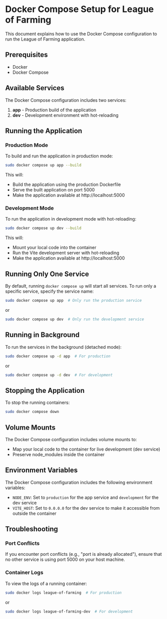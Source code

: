 # Docker Compose Setup for League of Farming

This document explains how to use the Docker Compose configuration to run the League of Farming application.

## Prerequisites

- Docker
- Docker Compose

## Available Services

The Docker Compose configuration includes two services:

1. **app** - Production build of the application
2. **dev** - Development environment with hot-reloading

## Running the Application

### Production Mode

To build and run the application in production mode:

```bash
sudo docker compose up app --build
```

This will:
- Build the application using the production Dockerfile
- Serve the built application on port 5000
- Make the application available at http://localhost:5000

### Development Mode

To run the application in development mode with hot-reloading:

```bash
sudo docker compose up dev --build
```

This will:
- Mount your local code into the container
- Run the Vite development server with hot-reloading
- Make the application available at http://localhost:5000

## Running Only One Service

By default, running `docker compose up` will start all services. To run only a specific service, specify the service name:

```bash
sudo docker compose up app  # Only run the production service
```

or

```bash
sudo docker compose up dev  # Only run the development service
```

## Running in Background

To run the services in the background (detached mode):

```bash
sudo docker compose up -d app  # For production
```

or

```bash
sudo docker compose up -d dev  # For development
```

## Stopping the Application

To stop the running containers:

```bash
sudo docker compose down
```

## Volume Mounts

The Docker Compose configuration includes volume mounts to:
- Map your local code to the container for live development (dev service)
- Preserve node_modules inside the container

## Environment Variables

The Docker Compose configuration includes the following environment variables:

- `NODE_ENV`: Set to `production` for the app service and `development` for the dev service
- `VITE_HOST`: Set to `0.0.0.0` for the dev service to make it accessible from outside the container

## Troubleshooting

### Port Conflicts

If you encounter port conflicts (e.g., "port is already allocated"), ensure that no other service is using port 5000 on your host machine.

### Container Logs

To view the logs of a running container:

```bash
sudo docker logs league-of-farming  # For production
```

or

```bash
sudo docker logs league-of-farming-dev  # For development
```
